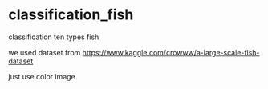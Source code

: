 # classification_fish
classification ten types fish


we used dataset from https://www.kaggle.com/crowww/a-large-scale-fish-dataset 

just use color image
